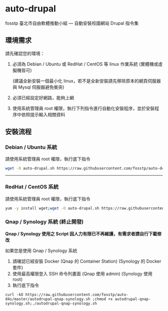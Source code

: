 # auto-drupal

fosstp 臺北市自由軟體推動小組 — 自動安裝校園網站 Drupal 指令集

## 環境需求

請先確認您的環境：

1. 必須為 Debian / Ubuntu 或 RedHat / CentOS 等 linux 作業系統 (實體機或虛擬機皆可)

   (建議全新安裝一個最小化 linux，若不是全新安裝請先移除原本的網頁伺服器與 Mysql 伺服器避免衝突)

2. 必須已經設定好網路，能夠上網

3. 使用系統管理員 root 權限，執行下列指令進行自動化安裝程序，並於安裝程序中依照提示輸入相關資料

## 安裝流程

### Debian / Ubuntu 系統

請使用系統管理員 root 權限，執行底下指令
```bash
wget -O auto-drupal.sh https://raw.githubusercontent.com/fosstp/auto-d4s/auto-drupal/master/auto-drupal.sh;chmod +x auto-drupal.sh;./auto-drupal.sh
```

------------------------------------------------------------------------------------------------------------------
### RedHat / CentOS 系統

請使用系統管理員 root 權限，執行底下指令

```bash
yum -y install wget;wget -O auto-drupal.sh https://raw.githubusercontent.com/fosstp/auto-d4s/master/auto-drupal.sh;chmod +x auto-drupal.sh;./auto-drupal.sh
```

### Qnap / Synology 系統 (終止開發)

**Qnap / Synology 使用之 Script 因人力有限已不再維護，有需求者請自行下載修改**

如果您是使用 Qnap / Synology 系統

1. 請確認已經安裝 Docker (Qnap 的 Container Station) (Synology 的 Docker 套件)
2. 使用最高權限登入 SSH 命令列畫面 (Qnap 使用 admin) (Synology 使用 root)
3. 執行底下指令

```shell
curl -kO https://raw.githubusercontent.com/fosstp/auto-d4s/master/autodrupal-qnap-synology.sh ;chmod +x autodrupal-qnap-synology.sh;./autodrupal-qnap-synology.sh
```
